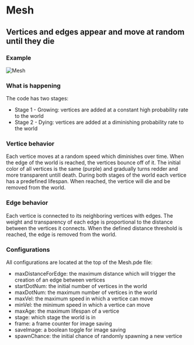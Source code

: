 # Mesh

## Vertices and edges appear and move at random until they die

### Example
![Mesh](mesh.gif?raw=true "Mesh")

### What is happening
The code has two stages:
* Stage 1 - Growing: vertices are added at a constant high probability rate to the world
* Stage 2 - Dying: vertices are added at a diminishing probability rate to the world

### Vertice behavior
Each vertice moves at a random speed which diminishes over time.
When the edge of the world is reached, the vertices bounce off of it.
The initial color of all vertices is the same (purple) and gradually turns redder and more transparent untill death.
During both stages of the world each vertice has a predefined lifespan. When reached, the vertice will die and be removed from the world.

### Edge behavior
Each vertice is connected to its neighboring vertices with edges.
The weight and transparency of each edge is proportional to the distance between the vertices it connects.
When the defined distance threshold is reached, the edge is removed from the world.

### Configurations
All configurations are located at the top of the Mesh.pde file:
* maxDistanceForEdge: the maximum distance which will trigger the creation of an edge between vertices
* startDotNum: the initial number of vertices in the world
* maxDotNum: the maximum number of vertices in the world
* maxVel: the maximum speed in which a vertice can move 
* minVel: the minimum speed in which a vertice can move
* maxAge: the maximum lifespan of a vertice
* stage: which stage the world is in
* frame: a frame counter for image saving
* saveImage: a boolean toggle for image saving
* spawnChance: the initial chance of randomly spawning a new vertice
